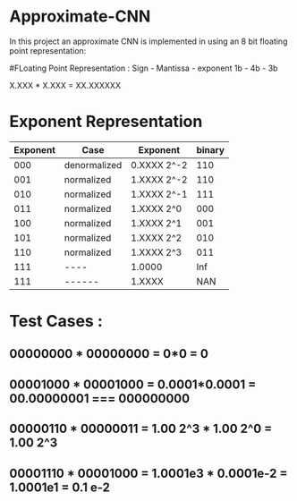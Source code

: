 # Approximate-CNN
In this project an approximate CNN is implemented in using an 8 bit floating point representation:

#FLoating Point Representation : 
Sign          -       Mantissa        -   exponent
1b            -         4b            -     3b

X.XXX * X.XXX = XX.XXXXXX

# Exponent Representation
|Exponent |	Case	       |Exponent     | binary |
| ---     | ---          | ---         |  ---   |
|000	    |	denormalized | 0.XXXX 2^-2 | 	110   |
|001    	|	normalized   | 1.XXXX 2^-2 |	110   |
|010	    |	normalized   | 1.XXXX 2^-1 |	111   |
|011	    |	normalized   | 1.XXXX 2^0  |	000   |
|100	    |	normalized   | 1.XXXX 2^1	 |	001   |
|101      | normalized   | 1.XXXX 2^2	 |	010   |
|110	    |	normalized   | 1.XXXX 2^3	 |	011   |
|111	    |	----         | 1.0000      |  Inf   |
|111	    |	------	     | 1.XXXX      |  NAN   |



# Test Cases : 
## 00000000 * 00000000 = 0*0 = 0
## 00001000 * 00001000 = 0.0001*0.0001 = 00.00000001 === 000000000
## 00000110 * 00000011 = 1.00 2^3 * 1.00 2^0 = 1.00 2^3
## 00001110 * 00001000 = 1.0001e3 * 0.0001e-2 = 1.0001e1 = 0.1 e-2
